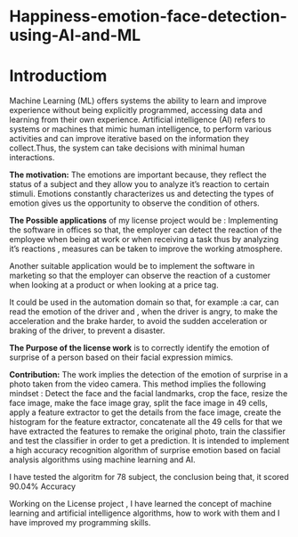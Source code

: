 # Happiness-emotion-face-detection-using-AI-and-ML
# Introductiom
Machine Learning (ML) offers systems the ability to learn and improve experience without being explicitly programmed, accessing data and learning from their own experience.
Artificial intelligence (AI) refers to systems or machines that mimic human intelligence, to perform various activities and can improve iterative based on the information they collect.Thus, the system can take decisions with minimal human interactions.

**The motivation:** The emotions are important because, they reflect the status of a subject and they allow you to analyze it’s reaction to certain stimuli. Emotions constantly characterizes us and detecting the types of emotion gives us the opportunity to observe the condition of others.

**The Possible applications** of my license project would be : Implementing the software in offices so that, the employer can detect the reaction of the employee when being at work or when receiving a task thus by analyzing it’s reactions , measures can be taken to improve the working atmosphere.

Another suitable application would be to implement the software in marketing so that the employer can observe the reaction of a customer when looking at a product or when looking at a price tag.

It could be used in the automation domain so that, for example :a car, can read the emotion of the driver and , when the driver is angry, to make the acceleration and the brake harder, to avoid the sudden acceleration or braking of the driver, to prevent a disaster.

**The Purpose of the license work** is to correctly identify the emotion of surprise of a person based on their facial expression mimics.

**Contribution:** The work implies the detection of the emotion of surprise in a photo taken from the video camera. This method implies the following mindset : Detect the face and the facial landmarks, crop the face, resize the face image, make the face image gray, split the face image in 49 cells, apply a feature extractor to get the details from the face image, create the histogram for the feature extractor, concatenate all the 49 cells for that we have extracted the features to remake the original photo, train the classifier and test the classifier in order to get a prediction. It is intended to implement a high accuracy recognition algorithm of surprise emotion based on facial analysis algorithms using machine learning and AI.

I have tested the algoritm for 78 subject, the conclusion being that, it scored 90.04% Accuracy

Working on the License project , I have learned the concept of machine learning and artificial intelligence algorithms, how to work with them and I have improved my programming skills.
